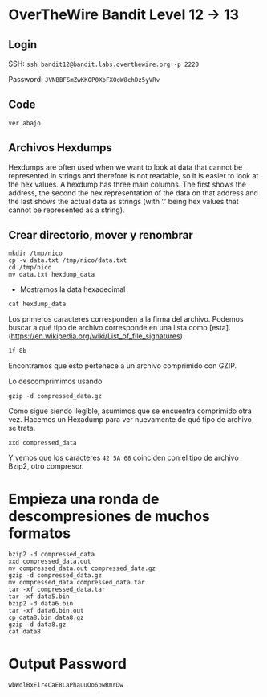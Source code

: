 # OverTheWire Bandit Level 12 -> 13

## Login 

SSH: ```ssh bandit12@bandit.labs.overthewire.org -p 2220```

Password: ```JVNBBFSmZwKKOP0XbFXOoW8chDz5yVRv```

## Code


``` 
ver abajo

```

## Archivos Hexdumps

Hexdumps are often used when we want to look at data that cannot be represented in strings and therefore is not readable, so it is easier to look at the hex values. A hexdump has three main columns. The first shows the address, the second the hex representation of the data on that address and the last shows the actual data as strings (with ‘.’ being hex values that cannot be represented as a string).

## Crear directorio, mover y renombrar

``` 
mkdir /tmp/nico
cp -v data.txt /tmp/nico/data.txt
cd /tmp/nico
mv data.txt hexdump_data
```

* Mostramos la data hexadecimal

``` 
cat hexdump_data
```

Los primeros caracteres corresponden a la firma del archivo.
Podemos buscar a qué tipo de archivo corresponde en una lista como [esta].(https://en.wikipedia.org/wiki/List_of_file_signatures)

```
1f 8b
```
Encontramos que esto pertenece a un archivo comprimido con GZIP.

Lo descomprimimos usando 
```
gzip -d compressed_data.gz
```

Como sigue siendo ilegible, asumimos que se encuentra comprimido otra vez.
Hacemos un Hexadump para ver nuevamente de qué tipo de archivo se trata.
```
xxd compressed_data 
```
Y vemos que los caracteres ``` 42 5A 68 ``` coinciden con el tipo de archivo Bzip2, otro compresor.

# Empieza una ronda de descompresiones de muchos formatos

```
bzip2 -d compressed_data
xxd compressed_data.out
mv compressed_data.out compressed_data.gz
gzip -d compressed_data.gz 
mv compressed_data compressed_data.tar
tar -xf compressed_data.tar
tar -xf data5.bin 
bzip2 -d data6.bin
tar -xf data6.bin.out
cp data8.bin data8.gz
gzip -d data8.gz
cat data8

```



# Output Password

```
wbWdlBxEir4CaE8LaPhauuOo6pwRmrDw
```

``````
